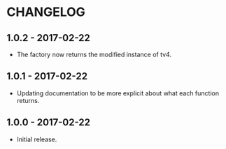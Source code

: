 CHANGELOG
=========

1.0.2 - 2017-02-22
------------------

* The factory now returns the modified instance of tv4.


1.0.1 - 2017-02-22
------------------

* Updating documentation to be more explicit about what each function returns.


1.0.0 - 2017-02-22
------------------

* Initial release.
